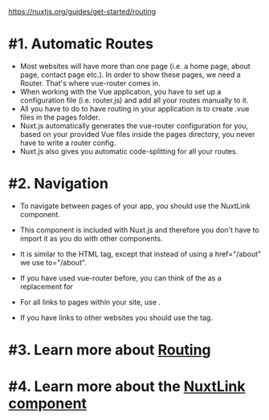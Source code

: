 https://nuxtjs.org/guides/get-started/routing

# #1. Automatic Routes
- Most websites will have more than one page (i.e. a home page, about page, contact page etc.). In order to show these pages, we need a Router. That's where vue-router comes in.
- When working with the Vue application, you have to set up a configuration file (i.e. router.js) and add all your routes manually to it.
- All you have to do to have routing in your application is to create .vue files in the pages folder.
- Nuxt.js automatically generates the vue-router configuration for you, based on your provided Vue files inside the pages directory, you never have to write a router config.
- Nuxt.js also gives you automatic code-splitting for all your routes.

# #2. Navigation
- To navigate between pages of your app, you should use the NuxtLink component.
- This component is included with Nuxt.js and therefore you don't have to import it as you do with other components.
-  It is similar to the HTML <a> tag, except that instead of using a href="/about" we use to="/about".
- If you have used vue-router before, you can think of the <NuxtLink> as a replacement for <RouterLink>

- For all links to pages within your site, use <NuxtLink>.
- If you have links to other websites you should use the <a> tag.

# #3. Learn more about [Routing](https://nuxtjs.org/guides/features/file-system-routing)
# #4. Learn more about the [NuxtLink component](https://nuxtjs.org/guides/features/nuxt-components#the-nuxtlink-component)
